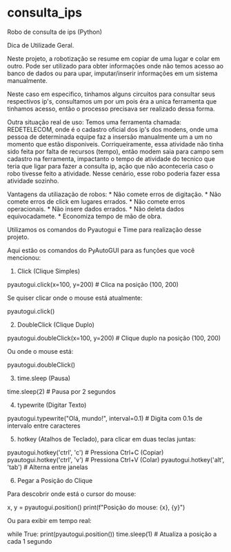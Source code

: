 # consulta_ips
Robo de consulta de ips (Python)

Dica de Utilizade Geral.

Neste projeto, a robotização se resume em copiar de uma lugar e colar em outro. 
Pode ser utilizado para obter informações onde não temos acesso ao banco de dados ou para upar, imputar/inserir informações em um sistema manualmente. 

Neste caso em especifico, tinhamos alguns circuitos para consultar seus respectivos ip's, consultamos um por um pois éra a unica ferramenta que tinhamos acesso, então o processo precisava ser realizado dessa forma. 

Outra situação real de uso:
Temos uma ferramenta chamada: REDETELECOM, onde é o cadastro oficial dos ip's dos modens, onde uma pessoa de determinada equipe faz a insersão manualmente um a um no momento que estão disponiveis. Corriqueiramente, essa atividade não tinha sido feita por falta de recursos (tempo), então modem saia para campo sem cadastro na ferramenta, impactanto o tempo de atividade do tecnico que teria que ligar para fazer a consulta ip, ação que não aconteceria caso o robo tivesse feito a atividade.  Nesse cenário, esse robo poderia fazer essa atividade sozinho.

Vantagens da utiliazação de robos:
    * Não comete erros de digitação.
    * Não comete erros de click em lugares errados.
    * Não comete erros operacionais.
    * Não insere dados errados. 
    * Não deleta dados equivocadamete. 
    * Economiza tempo de mão de obra. 


Utilizamos os comandos do Pyautogui e Time para realização desse projeto.


Aqui estão os comandos do PyAutoGUI para as funções que você mencionou:
1. Click (Clique Simples)

pyautogui.click(x=100, y=200)  # Clica na posição (100, 200)

Se quiser clicar onde o mouse está atualmente:

pyautogui.click()

2. DoubleClick (Clique Duplo)

pyautogui.doubleClick(x=100, y=200)  # Clique duplo na posição (100, 200)

Ou onde o mouse está:

pyautogui.doubleClick()

3. time.sleep (Pausa)

time.sleep(2)  # Pausa por 2 segundos

4. typewrite (Digitar Texto)

pyautogui.typewrite("Olá, mundo!", interval=0.1)  # Digita com 0.1s de intervalo entre caracteres

5. hotkey (Atalhos de Teclado), para clicar em duas teclas juntas:

pyautogui.hotkey('ctrl', 'c')  # Pressiona Ctrl+C (Copiar)
pyautogui.hotkey('ctrl', 'v')  # Pressiona Ctrl+V (Colar)
pyautogui.hotkey('alt', 'tab')  # Alterna entre janelas

6. Pegar a Posição do Clique

Para descobrir onde está o cursor do mouse:

x, y = pyautogui.position()
print(f"Posição do mouse: {x}, {y}")

Ou para exibir em tempo real:

while True:
    print(pyautogui.position())
    time.sleep(1)  # Atualiza a posição a cada 1 segundo

